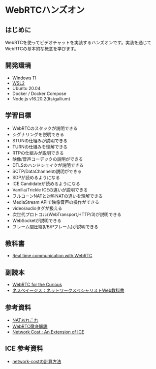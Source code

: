 # WebRTCハンズオン

## はじめに

WebRTCを使ってビデオチャットを実装するハンズオンです。実装を通じてWebRTCの基本的な概念を学びます。

## 開発環境

- Windows 11
- [WSL2](https://docs.microsoft.com/ja-jp/windows/wsl/install)
- Ubuntu 20.04
- Docker / Docker Compose
- Node.js v16.20.2(lts/gallium)

## 学習目標

- WebRTCのスタックが説明できる
- シグナリングを説明できる
- STUNの仕組みが説明できる
- TURNの仕組みを理解できる
- RTPの仕組みが説明できる
- 映像/音声コーデックの説明ができる
- DTLSのハンドシェイクが説明できる
- SCTP/DataChannelの説明ができる
- SDPが読めるようになる
- ICE Candidateが読めるようになる
- Vanilla/Trickle ICEの違いが説明できる
- フルコーンNATと対称NATの違いを理解できる
- MediaStream APIで映像音声の操作ができる
- video/audioタグが扱える
- 次世代プロトコル(WebTransport,HTTP/3)が説明できる
- WebSocketが説明できる
- フレーム間圧縮(I/B/Pフレーム)が説明できる

## 教科書

- [Real time communication with WebRTC](https://codelabs.developers.google.com/codelabs/webrtc-web#0)

## 副読本

- [WebRTC for the Curious](https://webrtcforthecurious.com/)
- [ネスペイージス：ネットワークスペシャリストWeb教科書](https://www.infraexpert.com/info/netspecial1.html)

## 参考資料

- [NATあれこれ](https://tech.zms.co.jp/nat%E3%81%82%E3%82%8C%E3%81%93%E3%82%8C/)
- [WebRTC徹底解説](https://zenn.dev/yuki_uchida/books/c0946d19352af5)
- [Network Cost : An Extension of ICE](https://yoshihisaonoue.wordpress.com/2021/05/03/network-cost-an-extension-of-ice/)

## ICE 参考資料
- [network-costの計算方法](https://chromium.googlesource.com/external/webrtc/+/master/rtc_base/network.cc)
